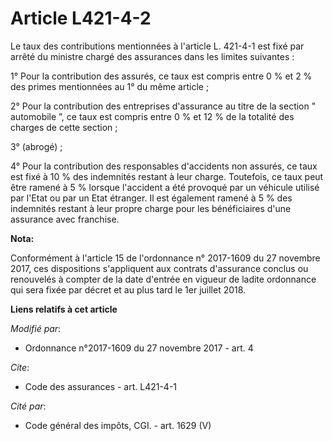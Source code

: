 # Article L421-4-2

Le taux des contributions mentionnées à l'article L. 421-4-1 est fixé par arrêté du ministre chargé des assurances dans les
limites suivantes :

1° Pour la contribution des assurés, ce taux est compris entre 0 % et 2 % des primes mentionnées au 1° du même article ;

2° Pour la contribution des entreprises d'assurance au titre de la section " automobile ”, ce taux est compris entre 0 % et
12 % de la totalité des charges de cette section ;

3° (abrogé) ;

4° Pour la contribution des responsables d'accidents non assurés, ce taux est fixé à 10 % des indemnités restant à leur
charge. Toutefois, ce taux peut être ramené à 5 % lorsque l'accident a été provoqué par un véhicule utilisé par l'Etat ou par
un Etat étranger. Il est également ramené à 5 % des indemnités restant à leur propre charge pour les bénéficiaires d'une
assurance avec franchise.

**Nota:**

Conformément à l'article 15 de l'ordonnance n° 2017-1609 du 27 novembre 2017, ces dispositions s'appliquent aux contrats
d'assurance conclus ou renouvelés à compter de la date d'entrée en vigueur de ladite ordonnance qui sera fixée par décret et
au plus tard le 1er juillet 2018.

**Liens relatifs à cet article**

_Modifié par_:

  - Ordonnance n°2017-1609 du 27 novembre 2017 - art. 4

_Cite_:

  - Code des assurances - art. L421-4-1

_Cité par_:

  - Code général des impôts, CGI. - art. 1629 (V)
